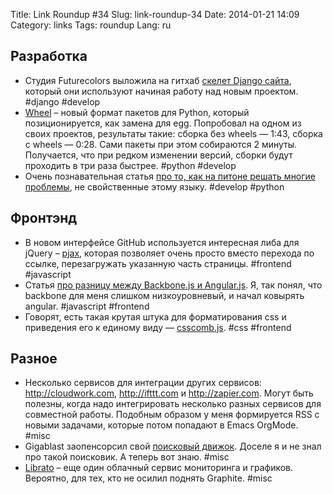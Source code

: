 Title: Link Roundup #34
Slug: link-roundup-34
Date: 2014-01-21 14:09
Category: links
Tags: roundup
Lang: ru

Разработка
----------

* Студия Futurecolors выложила на гитхаб [скелет Django сайта](https://github.com/futurecolors/tinned-django/), который они используют начиная работу над новым проектом. #django #develop
* [Wheel](http://wheel.readthedocs.org/) – новый формат пакетов для Python, который позиционируется, как замена для egg. Попробовал на одном из своих проектов, результаты такие: сборка без wheels — 1:43, сборка с wheels — 0:28. Сами пакеты при этом собираются 2 минуты. Получается, что при редком изменении версий, сборки будут проходить в три раза быстрее. #python #develop
* Очень познавательная статья [про то, как на питоне решать многие проблемы](http://www.stephendiehl.com/posts/postmodern.html), не свойственные этому языку. #develop #python

Фронтэнд
--------

* В новом интерфейсе GitHub используется интересная либа для jQuery – [pjax](https://github.com/defunkt/jquery-pjax), которая позволяет очень просто вместо перехода по ссылке, перезагружать указанную часть страницы. #frontend #javascript
* Статья [про разницу между Backbone.js и Angular.js](http://victorsavkin.com/post/65519559752/contrasting-backbone-and-angular). Я, так понял, что backbone для меня слишком низкоуровневый, и начал ковырять angular. #javascript #frontend
* Говорят, есть такая крутая штука для форматирования css  и приведения его к единому виду — [csscomb.js](https://github.com/csscomb/csscomb.js). #css #frontend

Разное
------

* Несколько сервисов для интеграции других сервисов: <http://cloudwork.com>, <http://ifttt.com> и <http://zapier.com>. Могут быть полезны, когда надо интегрировать несколько разных сервисов для совместной работы. Подобным образом у меня формируется RSS с новыми задачами, которые потом попадают в Emacs OrgMode. #misc
* Gigablast заопенсорсил свой [поисковый движок](https://github.com/gigablast/open-source-search-engine). Доселе я и не знал про такой поисковик. А теперь вот знаю. #misc
* [Librato](https://metrics.librato.com/) – еще один облачный сервис мониторинга и графиков. Вероятно, для тех, кто не осилил поднять Graphite. #misc
